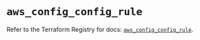 # `aws_config_config_rule`

Refer to the Terraform Registry for docs: [`aws_config_config_rule`](https://registry.terraform.io/providers/hashicorp/aws/5.83.0/docs/resources/config_config_rule).
